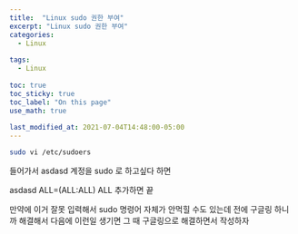 ```yaml
---
title:  "Linux sudo 권한 부여"
excerpt: "Linux sudo 권한 부여"
categories:
  - Linux
  
tags:
  - Linux
  
toc: true
toc_sticky: true
toc_label: "On this page"
use_math: true
    
last_modified_at: 2021-07-04T14:48:00-05:00
---
```


```bash
sudo vi /etc/sudoers
```
들어가서 asdasd 계정을 sudo 로 하고싶다 하면

asdasd ALL=(ALL:ALL) ALL 추가하면 끝

만약에 이거 잘못 입력해서 sudo 명령어 자체가 안먹힐 수도 있는데 전에 구글링 하니까 해결해서 다음에 이런일 생기면 그 때 구글링으로 해결하면서 작성하자